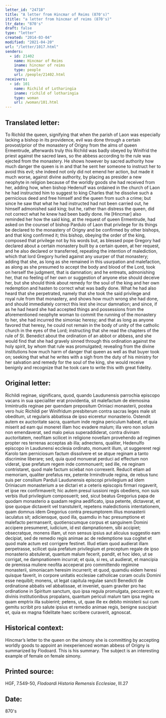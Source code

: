 ```yaml
---
letter_id: "24718"
title: "A letter from Hincmar of Reims (870's)"
ititle: "a letter from hincmar of reims (870's)"
ltr_date: "870's"
draft: false
type: "letter"
created: "2014-03-04"
modified: "2021-04-20"
url: "/letter/1017.html"
senders:
  - id: 21402
    name: Hincmar of Reims
    iname: hincmar of reims
    type: people
    url: /people/21402.html
receivers:
  - id: 101
    name: Richild of Lotharingia
    iname: richild of lotharingia
    type: woman
    url: /woman/101.html
---
```

<h2> Translated letter:</h2>To Richild the queen, signifying that when the parish of Laon was especially lacking a bishop in its providence, evil was done through a certain provost/prior of the monastery of Origny from the alms of queen Ermentrude, afterwards truly this Richild was badly obeyed by Winifrid the priest against the sacred laws, so the abbess according to the rule was ejected from the monastery.  He shows however by sacred authority how much danger the queen is in and that he sent her someone to instruct her to avoid this evil; she indeed not only did not emend her action, but made it much worse, against divine authority, by placing as presider a new neophyte in religion because of the worldly goods she had received from her, adding how, when bishop Hedenulf was ordained in the church of Laon he had instructed him to suggest to king Charles that he dissolve such a pernicious deed and free himself and the queen from such a crime; but since he saw that what he had instructed had not been carried out, he himself admonished said king; but he, rather than distress the queen, did not correct what he knew had been badly done.
He [Hincmar] also reminded her how the said king, at the request of queen Ermentrude, had asked on the counsel of bishop Pardulo of Laon that privilege for its things be declared to the monastery of Origny and be confirmed by other bishops, and that king confirmed it; this bishop, obeying the  order of the king, composed that privilege not by his words but, as blessed pope Gregory had declared about a certain monastery built by a certain queen, at her request, and he also declared or transferred, repeating the intention of malediction, which that lord Gregory hurled against any usurper of that monastery; adding that she, as long as she remained in this usurpation and malefaction, as along as she presumed to accept the body and blood of the Lord, took on herself the judgment, that is damnation; and he entreats, admonishing her, that no feeling of her own or suggestion of anyone else should deceive her, but she should think about remedy for the soul of the king and her own redemption and hasten to correct what was badly done.   What he had also heard that she perpetrated, namely that she  took the said privilege and royal rule from that monastery, and shows how much wrong she had done, and should immediately correct this lest she incur damnation; and since, if as he had heard she had accepted things and possessions  from the aforementioned neophyte woman to commit the running of the monastery to her, she had incurred the simoniac heresy; and that as long as anyone favored that heresy, he could not remain in the body of unity of the catholic church in the eyes of the Lord; instructing that she read the chapters of the rule of St. Benedict about the ordination of an abbot or abbess, and she would find that she had gravely sinned through this ordination against the holy spirit, by whom that rule was promulgated;  revealing from the divine institutions how much harm of danger that queen as well as that buyer took on; seeking that what he writes with a sigh from the duty of his ministry for her salvation and remedy for the soul of the king, she would receive benignly and recognize that he took care to write this with great fidelity.
<h2 class="mt-4"> Original letter:</h2>Richildi reginae, significans, quod, quando Laudunensis parrochia episcopo vacans in sua specialiter erat providentia, sit malefactum de elemosina Irmintrudis reginae per quendam prepositum Oriniaci monasterii, postea vero huic Richildi per Winifridum presbiterum contra sacras leges male sit obeditum, ut regularis abbatissa de ipso eiceretur monasterio.  Ostendit autem ex auctoritate sacra, quantum inde regina periculum habeat, et quia miserit ad eam qui moneret illam hoc evadere malum; illa vero non solum non emendaverat, sed malo peius superaddiderat, contra divinam auctoritatem, neofitam scilicet in religione novellam provehendo ad regimen propter res terrenas acceptas ab illa; adnectens, qualiter, Hedenulfo episcopo in Laudunensi ecclesia ordinato, monuerit illum, ut suggereret regi Karolo tam perniciosum factum dissolvere et se atque reginam a tanto discrimine liberare; sed, quia quod monuerat perduci ad effectum non viderat, ipse prefatum regem inde commonuerit; sed ille, ne reginam contristaret, quod male factum sciebat non correxerit.  Reducit etiam ad memoriam, qualiter prefatus rex, petente Irmindtrude regina, de rebus tunc suis per consilium Parduli Laudunensis episcopi privilegium ad idem Oriniacum monasterium a se dictari et a ceteris episcopis firmari rogaverit, et ipse rex confirmaverit; hic autem presul iussioni regis obediens, non suis verbis illud privilegium composuerit; sed, sicut beatus Gregorius papa de quodam monasterio a quadam regina aedificato, ipsa petente, dictaverat, et ipse quoque dictaverit vel transtulerit, repetens maledictionis intentationem, quam domnus idem Gregorius contra presumptorem illius monasterii iaculatus sit; adiciensque, quod illa, quamdiu in hac presumptione et malefacto permanserit, quotienscumque corpus et sanguinem Domini accipere presumeret, iudicium, id est dampnationem, sibi accipiet; obsecratque, monens illam, ut non sensus ipsius aut alicuius suggestio eam decipiat, sed de remedio regis animae ac de redemptione sua cogitet et quod male actum est corrigere festinet.  Illud etiam quod audierat illam perpetrasse, scilicet quia prefatum privilegium et preceptum regale de ipso monasterio abstulerat, quantum malum fecerit, pandit, et hoc ideo, ut se corrigat, ne dampnationem incurrat; et quia, si res, ut audierat, et mancipia de premissa muliere neofita acceperat pro committendo regimine monasterii, simoniacam heresim incurrerit; et quod, quamdiu eidem heresi quisque faverit, in corpore unitatis ecclesiae catholicae coram oculis Domini esse nequibit; monens, ut legat capitula regulae sancti Benedicti de ordinatione abbatis vel abbatissae, et inveniet, quam graviter pro hac ordinatione in Spiritum sanctum, quo ipsa regula promulgata, peccaverit; ex divinis institutionibus propalans, quantum periculi malum tam ipsa regina quam emptrix illa subierint; petens, ut, quae ille ex debito ministerii sui cum gemitu scribit pro salute ipsius et remedio animae regis, benigne suscipiat et, quia ex magna fidelitate haec scribere curaverit, agnoscat.
<h2 class="mt-4"> Historical context:</h2>Hincmar’s letter to the queen on the simony she is committing by accepting worldly goods to appoint an inexperienced woman abbess of Origny is summarized by Flodoard.  This is his summary.  The subject is an interesting example of female on female simony.
<h2 class="mt-4"> Printed source:</h2><p>HGF, 7.549-50, <em>Flodoardi Historia Remensis Ecclesiae</em>, III.27</p><h2 class="mt-4"> Date:</h2>870's